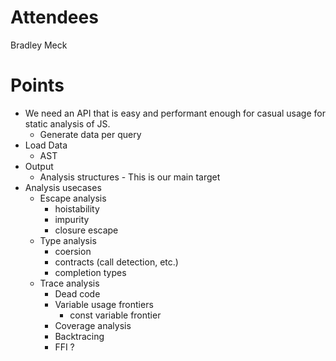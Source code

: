 # Attendees

Bradley Meck

# Points

* We need an API that is easy and performant enough for casual usage for static analysis of JS.
  * Generate data per query
* Load Data
  * AST
* Output 
  * Analysis structures - This is our main target
* Analysis usecases
  * Escape analysis
    * hoistability
    * impurity
    * closure escape
  * Type analysis
    * coersion
    * contracts (call detection, etc.)
    * completion types
  * Trace analysis
    * Dead code
    * Variable usage frontiers
      * const variable frontier
    * Coverage analysis
    * Backtracing
    * FFI ?

